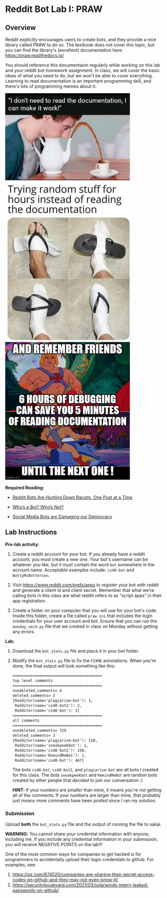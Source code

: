 # Reddit Bot Lab I: PRAW

## Overview

Reddit explicitly encourages users to create bots,
and they provide a nice library called PRAW to do so.
The textbook does not cover this topic,
but you can find the library's (excellent) documentation here:
<https://praw.readthedocs.io/>

You should reference this documentaion regularly while working on this lab and your reddit bot homework assignment.
In class, we will cover the basic ideas of what you need to do,
but we won't be able to cover everything.
Learning to read documentation is an important programming skill,
and there's lots of programming memes about it:

<img width=400px src=doc-meme3.jpg>
<br>

<img width=400px src=doc-meme1.jpg>
<br>

<img width=400px src=doc-meme2.png>
<br>


**Required Reading:**

* [Reddit Bots Are Hunting Down Racists, One Post at a Time](https://www.wired.com/story/reddit-bots-are-hunting-down-racists-one-post-at-a-time/)

* [Who’s a Bot? Who’s Not?](https://www.nytimes.com/2020/06/16/science/social-media-bots-kazemi.html)

* [Social Media Bots are Damaging our Democracy](https://www.engadget.com/2019-08-15-social-media-bots-are-damaging-our-democracy.html)

## Lab Instructions

**Pre-lab activity:**

1. Create a reddit account for your bot.
   If you already have a reddit account, you must create a new one.
   Your bot's username can be whatever you like,
   but it must contain the word `bot` somewhere in the account name.
   Acceptable examples include: `cs40-bot` and `BottyMcBotterson`.

1. Visit <https://www.reddit.com/prefs/apps> to register your bot with reddit and generate a client id and client secret.
   Remember that what we're calling bots in this class are what reddit refers to as "script apps" in their app registration.

1. Create a folder on your computer that you will use for your bot's code.
   Inside this folder, create a file called `praw.ini` that includes the login credentials for your user account and bot.
   Ensure that you can run the `monday_secX.py` file that we created in class on Monday without getting any errors.

**Lab:**

1. Download the `bot_stats.py` file and place it in your bot folder.

1. Modify the `bot_stats.py` file to fix the `FIXME` annotations.
   When you're done, the final output will look something like this:

   ```
   ========================================
   top level comments
   ========================================
   nondeleted_comments= 4
   deleted_comments= 2
   {Redditor(name='plagiarism-bot'): 1,
    Redditor(name='cs40-bot2'): 2,
    Redditor(name='cs40-bot'): 1}
   ========================================
   all comments
   ========================================
   nondeleted_comments= 729
   deleted_comments= 3
   {Redditor(name='plagiarism-bot'): 110,
    Redditor(name='sneakpeekbot'): 1,
    Redditor(name='cs40-bot2'): 150,
    Redditor(name='RemindMeBot'): 1,
    Redditor(name='cs40-bot'): 467}
   ```

   The bots `cs40-bot`, `cs40-bot2`, and `plagiarism-bot` are all bots I created for this class.
   The bots `sneakpeekbot` and `RemindMeBot` are random bots created by other people that decided to join our conversation :)

   **HINT:**
   If your numbers are smaller than mine,
   it means you're not getting all of the comments.
   If your numbers are larger than mine,
   that probably just means more comments have been posted since I ran my solution.

### Submission

Upload **both** the `bot_stats.py` file and the output of running the file to sakai.

**WARNING:**
You cannot share your credential information with anyone,
including me.
If you include any credential information in your submission,
you will receive NEGATIVE POINTS on the lab!!!

One of the most common ways for companies to get hacked is for programmers to accidentally upload their login credentials to github.
For examples, see:
1. https://qz.com/674520/companies-are-sharing-their-secret-access-codes-on-github-and-they-may-not-even-know-it/
1. https://securityboulevard.com/2021/03/solarwinds-intern-leaked-passwords-on-github/
